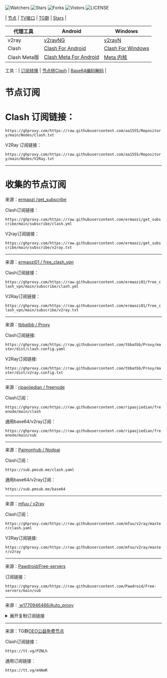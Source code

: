 ![Watchers](https://img.shields.io/github/watchers/aa1555/Repository) 
![Stars](https://img.shields.io/github/stars/aa1555/Repository) 
![Forks](https://img.shields.io/github/forks/aa1555/Repository) 
![Vistors](https://visitor-badge.laobi.icu/badge?page_id=aa1555.Repository) 
![LICENSE](https://img.shields.io/badge/license-CC%20BY--SA%204.0-green.svg)

| [节点](https://github.com/aa1555/Repository/tree/main/Nodes)  |
[TV接口](https://github.com/aa1555/Repository/blob/main/TV%E6%8E%A5%E5%8F%A3.md) | 
[TG群](https://github.com/aa1555/Repository/blob/main/TG%E7%BE%A4.md) | 
[Stars](https://github.com/aa1555?tab=stars)  | 


|  代理工具  | Android  | Windows  |  
|  ----  | ----   | ----  |  
| v2ray  | [v2rayNG](https://github.com/2dust/v2rayNG/releases) | [v2rayN](https://github.com/2dust/v2rayN/releases) |  
| Clash  | [Clash For Android](https://github.com/Kr328/ClashForAndroid/releases) | [Clash For Windows](https://github.com/Fndroid/clash_for_windows_pkg/releases) |  
| Clash Meta版  | [Clash Meta For Android](https://github.com/MetaCubeX/ClashMetaForAndroid/releases) | [Meta 内核](https://github.com/MetaCubeX/Clash.Meta/releases) |  

工具：| [订阅转换](https://bianyuan.xyz/) | [节点转Clash](https://v1.v2rayse.com/v2ray-clash/) | [Base64编码解码](https://tool.oschina.net/encrypt?type=3) |

# 节点订阅

# Clash 订阅链接： #

 `https://ghproxy.com/https://raw.githubusercontent.com/aa1555/Repository/main/Nodes/Clash.txt`

V2Ray 订阅链接：

`https://ghproxy.com/https://raw.githubusercontent.com/aa1555/Repository/main/Nodes/V2Ray.txt`

<hr>

# 收集的节点订阅

来源：[ermaozi /get_subscribe](https://github.com/ermaozi/get_subscribe) 

Clash订阅链接：

`https://ghproxy.com/https://raw.githubusercontent.com/ermaozi/get_subscribe/main/subscribe/clash.yml`

V2ray订阅链接：

`https://ghproxy.com/https://raw.githubusercontent.com/ermaozi/get_subscribe/main/subscribe/v2ray.txt`

<hr>

来源：[ermaozi01 / free_clash_vpn](https://github.com/ermaozi01/free_clash_vpn) 

Clash订阅链接：

`https://ghproxy.com/https://raw.githubusercontent.com/ermaozi01/free_clash_vpn/main/subscribe/clash.yml`

V2Ray订阅链接：

`https://ghproxy.com/https://raw.githubusercontent.com/ermaozi01/free_clash_vpn/main/subscribe/v2ray.txt`

<hr>

来源：[tbbatbb / Proxy](https://github.com/tbbatbb/Proxy) 

Clash订阅链接:

`https://ghproxy.com/https://raw.githubusercontent.com/tbbatbb/Proxy/master/dist/clash.config.yaml`
  
V2Ray订阅链接: 

`https://ghproxy.com/https://raw.githubusercontent.com/tbbatbb/Proxy/master/dist/v2ray.config.txt`

<hr>

来源：[ripaojiedian / freenode](https://github.com/ripaojiedian/freenode)

Clash订阅：

`https://ghproxy.com/https://raw.githubusercontent.com/ripaojiedian/freenode/main/clash`

通用base64/v2ray订阅：

`https://ghproxy.com/https://raw.githubusercontent.com/ripaojiedian/freenode/main/sub`

<hr>

来源：[Paimonhub / Nodpai](https://github.com/Paimonhub/Nodpai)

Clash订阅：

`https://sub.pmsub.me/clash.yaml`

通用base64/v2ray订阅：

`https://sub.pmsub.me/base64`

<hr>

来源：[mfuu / v2ray](https://github.com/mfuu/v2ray)

Clash订阅：

`https://ghproxy.com/https://raw.githubusercontent.com/mfuu/v2ray/master/clash.yaml`

V2Ray订阅链接: 

`https://ghproxy.com/https://raw.githubusercontent.com/mfuu/v2ray/master/v2ray`

<hr>

来源：[Pawdroid/Free-servers](https://github.com/Pawdroid/Free-servers)

订阅链接：

`https://ghproxy.com/https://raw.githubusercontent.com/Pawdroid/Free-servers/main/sub`

<hr>

来源：[ w1770946466/Auto_proxy](https://github.com/w1770946466/Auto_proxy)

<details>
  <summary>展开复制订阅链接</summary>

多协议Base64编码：

`https://ghproxy.com/https://raw.githubusercontent.com/w1770946466/Auto_proxy/main/Long_term_subscription_num`
`合并节点总数: 910`

多协议Base64编码：

`https://ghproxy.com/https://raw.githubusercontent.com/w1770946466/Auto_proxy/main/Long_term_subscription1`
`合并节点总数: 114`

多协议Base64编码：

`https://ghproxy.com/https://raw.githubusercontent.com/w1770946466/Auto_proxy/main/Long_term_subscription2`
`合并节点总数: 114`

多协议Base64编码：

`https://ghproxy.com/https://raw.githubusercontent.com/w1770946466/Auto_proxy/main/Long_term_subscription3`
`合并节点总数: 114`

多协议Base64编码：

`https://ghproxy.com/https://raw.githubusercontent.com/w1770946466/Auto_proxy/main/Long_term_subscription4`
`合并节点总数: 114`

多协议Base64编码：

`https://ghproxy.com/https://raw.githubusercontent.com/w1770946466/Auto_proxy/main/Long_term_subscription5`
`合并节点总数: 114`

多协议Base64编码：

`https://ghproxy.com/https://raw.githubusercontent.com/w1770946466/Auto_proxy/main/Long_term_subscription6`
`合并节点总数: 114`

多协议Base64编码：

`https://ghproxy.com/https://raw.githubusercontent.com/w1770946466/Auto_proxy/main/Long_term_subscription7`
`合并节点总数: 114`

多协议Base64编码：

`https://ghproxy.com/https://raw.githubusercontent.com/w1770946466/Auto_proxy/main/Long_term_subscription8`
`合并节点总数: 112`

Clash 订阅链接：

`https://ghproxy.com/https://raw.githubusercontent.com/w1770946466/Auto_proxy/main/Long_term_subscription1.yaml`

Clash 订阅链接：

`https://ghproxy.com/https://raw.githubusercontent.com/w1770946466/Auto_proxy/main/Long_term_subscription2.yaml`

Clash 订阅链接：

`https://ghproxy.com/https://raw.githubusercontent.com/w1770946466/Auto_proxy/main/Long_term_subscription3.yaml`
  
</details>

<hr>

来源：TG群[OEO公益免费节点](https://t.me/oeo12)

Clash订阅链接：

`https://tt.vg/PZNLh`

通用订阅链接：

`https://tt.vg/eHAmR`




